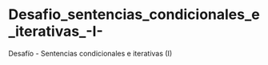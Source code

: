 # Desafio_sentencias_condicionales_e_iterativas_-I-
Desafío - Sentencias condicionales e iterativas (I)

